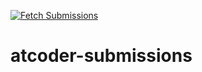 [![Fetch Submissions](https://github.com/kagemeka/algomethod-submissions/actions/workflows/fetch_submissions.yaml/badge.svg)](https://github.com/kagemeka/algomethod-submissions/actions/workflows/fetch_submissions.yaml)
# atcoder-submissions
